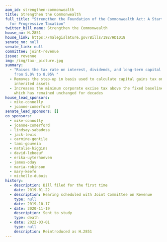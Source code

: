 ```yaml
---
aom_id: strengthen-commonwealth
title: Strengthen the Commonwealth
full_title: "Strengthen the Foundation of the Commonwealth Act: A Starting Point
  for Progressive Taxation"
twitter_bill_name: Strengthen the Commonwealth
house_no: H.2851
house_link: https://malegislature.gov/Bills/192/HD1018
senate_no: null
senate_link: null
committee: joint-revenue
issue: revenue
img: /img/tax-_picture.jpg
summary:
  - "Raises the tax rate on interest, dividends, and long-term capital gains
    from 5.0% to 8.95% "
  - Removes the step-up in basis used to calculate capital gains tax on
    inherited assets
  - Increases the minimum corporate excise tax above the fixed baseline of $456,
    which has remained unchanged for decades
house_lead_sponsors:
  - mike-connolly
  - joanne-comerford
senate_lead_sponsors: []
co_sponsors:
  - mike-connolly
  - joanne-comerford
  - lindsay-sabadosa
  - jack-lewis
  - carmine-gentile
  - tami-gouveia
  - natalie-higgins
  - david-leboeuf
  - erika-uyterhoeven
  - james-oday
  - maria-robinson
  - mary-keefe
  - michelle-dubois
history:
  - description: Bill filed for the first time
    date: 2019-01-22
  - description: Hearing scheduled with Joint Committee on Revenue
    type: null
    date: 2019-10-17
  - date: 2020-11-19
    description: Sent to study
    type: death
  - date: 2022-03-01
    type: null
    description: Reintroduced as H.2851
---
```

